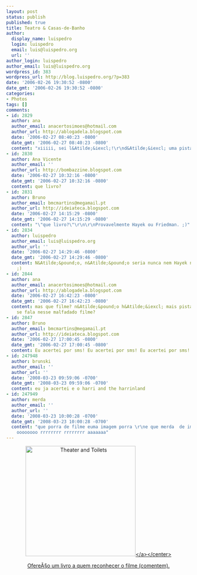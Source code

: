 ```yaml
---
layout: post
status: publish
published: true
title: Teatro & Casas-de-Banho
author:
  display_name: luispedro
  login: luispedro
  email: luis@luispedro.org
  url: ''
author_login: luispedro
author_email: luis@luispedro.org
wordpress_id: 383
wordpress_url: http://blog.luispedro.org/?p=383
date: '2006-02-26 19:30:52 -0800'
date_gmt: '2006-02-26 19:30:52 -0800'
categories:
- Photos
tags: []
comments:
- id: 2829
  author: ana
  author_email: anacertosimoes@hotmail.com
  author_url: http://ablogadela.blogspot.com
  date: '2006-02-27 08:40:23 -0800'
  date_gmt: '2006-02-27 08:40:23 -0800'
  content: "xiiiii, sei l&Atilde;&iexcl;!\r\nd&Atilde;&iexcl; uma pista!"
- id: 2830
  author: Ana Vicente
  author_email: ''
  author_url: http://bombazzine.blogspot.com
  date: '2006-02-27 10:32:16 -0800'
  date_gmt: '2006-02-27 10:32:16 -0800'
  content: que livro?
- id: 2831
  author: Bruno
  author_email: bmcmartins@megamail.pt
  author_url: http://ideiateca.blogspot.com
  date: '2006-02-27 14:15:29 -0800'
  date_gmt: '2006-02-27 14:15:29 -0800'
  content: "\"que livro?\"\r\n\r\nProvavelmente Hayek ou Friedman. ;)"
- id: 2834
  author: luispedro
  author_email: luis@luispedro.org
  author_url: ''
  date: '2006-02-27 14:29:46 -0800'
  date_gmt: '2006-02-27 14:29:46 -0800'
  content: N&Atilde;&pound;o, n&Atilde;&pound;o seria nunca nem Hayek nem Friedman
    ;)
- id: 2844
  author: ana
  author_email: anacertosimoes@hotmail.com
  author_url: http://ablogadela.blogspot.com
  date: '2006-02-27 16:42:23 -0800'
  date_gmt: '2006-02-27 16:42:23 -0800'
  content: mas que filme? n&Atilde;&pound;o h&Atilde;&iexcl; mais pistas? em que lingua
    se fala nesse malfadado filme?
- id: 2847
  author: Bruno
  author_email: bmcmartins@megamail.pt
  author_url: http://ideiateca.blogspot.com
  date: '2006-02-27 17:00:45 -0800'
  date_gmt: '2006-02-27 17:00:45 -0800'
  content: Eu acertei por sms! Eu acertei por sms! Eu acertei por sms!
- id: 247948
  author: brunski
  author_email: ''
  author_url: ''
  date: '2008-03-23 09:59:06 -0700'
  date_gmt: '2008-03-23 09:59:06 -0700'
  content: eu ja acertei e o harri and the harrinland
- id: 247949
  author: merda
  author_email: ''
  author_url: ''
  date: '2008-03-23 10:00:28 -0700'
  date_gmt: '2008-03-23 10:00:28 -0700'
  content: "que porra de filme euma imagem porra \r\ne que merda  de imagem\r\n\r\n\r\npppppppp
    oooooooo rrrrrrrr rrrrrrrr aaaaaaa"
---
```

<p><center><a id="p382" rel="attachment" class="imagelink" href="http:&#47;&#47;blog.luispedro.org&#47;?attachment_id=382" title="Theater and Toilets"><img id="image382" src="http:&#47;&#47;blog.luispedro.org&#47;wp-content&#47;uploads&#47;2006&#47;02&#47;theater_and_toilets.jpeg" alt="Theater and Toilets" height="300" &#47;><&#47;a><&#47;center></p>
<p>Ofere&Atilde;&sect;o um livro a quem reconhecer o filme (comentem).</p>
